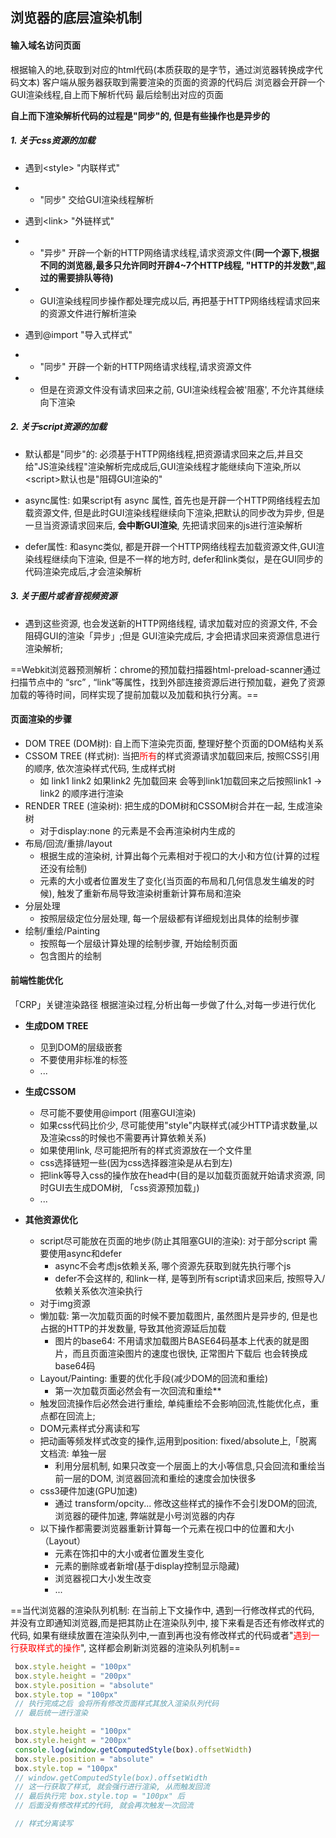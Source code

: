 ## 浏览器的底层渲染机制
#### 输入域名访问页面
  根据输入的地,获取到对应的html代码(本质获取的是字节，通过浏览器转换成字代码文本)
  客户端从服务器获取到需要渲染的页面的资源的代码后
  浏览器会开辟一个GUI渲染线程,自上而下解析代码
  最后绘制出对应的页面

  **自上而下渲染解析代码的过程是"同步"的, 但是有些操作也是异步的**

##### 1. 关于css资源的加载
   + 遇到\<style> "内联样式"
   + + "同步" 交给GUI渲染线程解析

   + 遇到\<link> "外链样式"
   + + "异步" 开辟一个新的HTTP网络请求线程,请求资源文件(**同一个源下,根据不同的浏览器,最多只允许同时开辟4~7个HTTP线程, "HTTP的并发数",超过的需要排队等待)**
   + + GUI渲染线程同步操作都处理完成以后, 再把基于HTTP网络线程请求回来的资源文件进行解析渲染

   + 遇到@import "导入式样式"
   + + "同步" 开辟一个新的HTTP网络请求线程,请求资源文件
   + + 但是在资源文件没有请求回来之前, GUI渲染线程会被'阻塞', 不允许其继续向下渲染 

##### 2. 关于script资源的加载
+ 默认都是"同步"的: 必须基于HTTP网络线程,把资源请求回来之后,并且交给"JS渲染线程"渲染解析完成成后,GUI渲染线程才能继续向下渲染,所以\<script>默认也是"阻碍GUI渲染的"

+ async属性: 如果script有 async 属性, 首先也是开辟一个HTTP网络线程去加载资源文件, 但是此时GUI渲染线程继续向下渲染,把默认的同步改为异步, 但是一旦当资源请求回来后, **会中断GUI渲染**, 先把请求回来的js进行渲染解析

+ defer属性: 和async类似, 都是开辟一个HTTP网络线程去加载资源文件,GUI渲染线程继续向下渲染, 但是不一样的地方时, defer和link类似，是在GUI同步的代码渲染完成后,才会渲染解析

##### 3. 关于图片或者音视频资源
+ 遇到这些资源, 也会发送新的HTTP网络线程, 请求加载对应的资源文件, 不会阻碍GUI的渲染「异步」;但是 GUI渲染完成后, 才会把请求回来资源信息进行渲染解析;

==Webkit浏览器预测解析：chrome的预加载扫描器html-preload-scanner通过扫描节点中的 “src” , “link”等属性，找到外部连接资源后进行预加载，避免了资源加载的等待时间，同样实现了提前加载以及加载和执行分离。==


#### 页面渲染的步骤
  + DOM TREE (DOM树): 自上而下渲染完页面, 整理好整个页面的DOM结构关系
  + CSSOM TREE (样式树): 当把<font color="red">所有</font>的样式资源请求加载回来后, 按照CSS引用的顺序, 依次渲染样式代码, 生成样式树
    + 如 link1 link2 如果link2 先加载回来 会等到link1加载回来之后按照link1 -> link2 的顺序进行渲染 
  + RENDER TREE (渲染树): 把生成的DOM树和CSSOM树合并在一起, 生成渲染树 
    + 对于display:none 的元素是不会再渲染树内生成的
  + 布局/回流/重排/layout
    + 根据生成的渲染树, 计算出每个元素相对于视口的大小和方位(计算的过程还没有绘制)
    + 元素的大小或者位置发生了变化(当页面的布局和几何信息发生编发的时候), 触发了重新布局导致渲染树重新计算布局和渲染
  + 分层处理
    + 按照层级定位分层处理, 每一个层级都有详细规划出具体的绘制步骤
  + 绘制/重绘/Painting
    + 按照每一个层级计算处理的绘制步骤, 开始绘制页面
    + 包含图片的绘制

  #### 前端性能优化
  「CRP」关键渲染路径 根据渲染过程,分析出每一步做了什么,对每一步进行优化

  + **生成DOM TREE**
    + 见到DOM的层级嵌套
    + 不要使用非标准的标签
    + ...

  + **生成CSSOM**
    + 尽可能不要使用@import (阻塞GUI渲染)
    + 如果css代码比价少, 尽可能使用"style"内联样式(减少HTTP请求数量,以及渲染css的时候也不需要再计算依赖关系)
    + 如果使用link, 尽可能把所有的样式资源放在一个文件里
    + css选择链短一些(因为css选择器渲染是从右到左)
    + 把link等导入css的操作放在head中(目的是以加载页面就开始请求资源, 同时GUI去生成DOM树, 「css资源预加载」)
    + ...
     
  + **其他资源优化**
    + script尽可能放在页面的地步(防止其阻塞GUI的渲染): 对于部分script 需要使用async和defer
      + async不会考虑js依赖关系, 哪个资源先获取到就先执行哪个js
      + defer不会这样的, 和link一样, 是等到所有script请求回来后, 按照导入/依赖关系依次渲染执行
    + 对于img资源
    + 懒加载: 第一次加载页面的时候不要加载图片, 虽然图片是异步的, 但是也占据的HTTP的并发数量, 导致其他资源延后加载
      + 图片的base64: 不用请求加载图片BASE64码基本上代表的就是图片，而且页面渲染图片的速度也很快, 正常图片下载后 也会转换成base64码
    + Layout/Painting: 重要的优化手段(减少DOM的回流和重绘)
      + 第一次加载页面必然会有一次回流和重绘**
    + 触发回流操作后必然会进行重绘, 单纯重绘不会影响回流,性能优化点，重点都在回流上;
    + DOM元素样式分离读和写
    + 把动画等频发样式改变的操作,运用到position: fixed/absolute上,「脱离文档流: 单独一层
      + 利用分层机制, 如果只改变一个层面上的大小等信息,只会回流和重绘当前一层的DOM, 浏览器回流和重绘的速度会加快很多
    + css3硬件加速(GPU加速)
      + 通过 transform/opcity... 修改这些样式的操作不会引发DOM的回流, 浏览器的硬件加速, 弊端就是小号浏览器的内存
    + 以下操作都需要浏览器重新计算每一个元素在视口中的位置和大小（Layout）
      + 元素在饰扣中的大小或者位置发生变化
      + 元素的删除或者新增(基于display控制显示隐藏)
      + 浏览器视口大小发生改变
      + ...

   ==当代浏览器的渲染队列机制: 在当前上下文操作中, 遇到一行修改样式的代码, 并没有立即通知浏览器,而是把其防止在渲染队列中, 接下来看是否还有修改样式的代码, 如果有继续放置在渲染队列中,一直到再也没有修改样式的代码或者"<font color="red">遇到一行获取样式的操作</font>", 这样都会刷新浏览器的渲染队列机制==
   ```javascript
    box.style.height = "100px"
    box.style.height = "200px"
    box.style.position = "absolute"
    box.style.top = "100px"
    // 执行完成之后 会将所有修改页面样式其放入渲染队列代码
    // 最后统一进行渲染

    box.style.height = "100px"
    box.style.height = "200px"
    console.log(window.getComputedStyle(box).offsetWidth)
    box.style.position = "absolute"
    box.style.top = "100px"
    // window.getComputedStyle(box).offsetWidth
    // 这一行获取了样式, 就会强行进行渲染, 从而触发回流
    // 最后执行完 box.style.top = "100px" 后
    // 后面没有修改样式的代码, 就会再次触发一次回流  

    // 样式分离读写


   ```